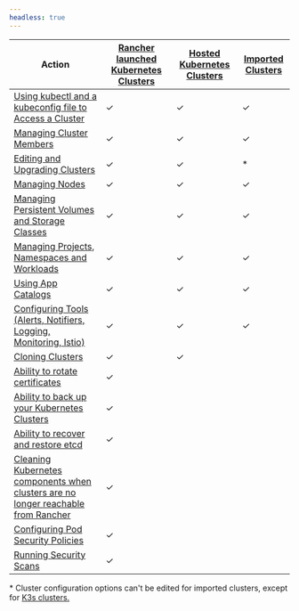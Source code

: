 ```yaml
---
headless: true
---
```

| Action | [Rancher launched Kubernetes Clusters]({{<baseurl>}}/rancher/v2.0-v2.4/en/cluster-provisioning/rke-clusters/) | [Hosted Kubernetes Clusters]({{<baseurl>}}/rancher/v2.0-v2.4/en/cluster-provisioning/hosted-kubernetes-clusters/) | [Imported Clusters]({{<baseurl>}}/rancher/v2.0-v2.4/en/cluster-provisioning/imported-clusters) |
| --- | --- | ---| ---|
| [Using kubectl and a kubeconfig file to Access a Cluster]({{<baseurl>}}/rancher/v2.0-v2.4/en/cluster-admin/cluster-access/kubectl/) | ✓ | ✓ | ✓ |
| [Managing Cluster Members]({{<baseurl>}}/rancher/v2.0-v2.4/en/cluster-admin/cluster-access/cluster-members/) | ✓ | ✓ | ✓ |
| [Editing and Upgrading Clusters]({{<baseurl>}}/rancher/v2.0-v2.4/en/cluster-admin/editing-clusters/) | ✓ | ✓ | * |
| [Managing Nodes]({{<baseurl>}}/rancher/v2.0-v2.4/en/cluster-admin/nodes) | ✓ | ✓ | ✓ |
| [Managing Persistent Volumes and Storage Classes]({{<baseurl>}}/rancher/v2.0-v2.4/en/cluster-admin/volumes-and-storage/) | ✓ | ✓ | ✓ |
| [Managing Projects, Namespaces and Workloads]({{<baseurl>}}/rancher/v2.0-v2.4/en/cluster-admin/projects-and-namespaces/) | ✓ | ✓ | ✓ |
| [Using App Catalogs]({{<baseurl>}}/rancher/v2.0-v2.4/en/catalog/) | ✓ | ✓ | ✓ |
| [Configuring Tools (Alerts, Notifiers, Logging, Monitoring, Istio)]({{<baseurl>}}/rancher/v2.0-v2.4/en/cluster-admin/tools/) | ✓ | ✓ | ✓ |
| [Cloning Clusters]({{<baseurl>}}/rancher/v2.0-v2.4/en/cluster-admin/cloning-clusters/)| ✓ | ✓ | |
| [Ability to rotate certificates]({{<baseurl>}}/rancher/v2.0-v2.4/en/cluster-admin/certificate-rotation/) | ✓ |  | |
| [Ability to back up your Kubernetes Clusters]({{<baseurl>}}/rancher/v2.0-v2.4/en/cluster-admin/backing-up-etcd/) | ✓ | | |
| [Ability to recover and restore etcd]({{<baseurl>}}/rancher/v2.0-v2.4/en/cluster-admin/restoring-etcd/) | ✓ | | |
| [Cleaning Kubernetes components when clusters are no longer reachable from Rancher]({{<baseurl>}}/rancher/v2.0-v2.4/en/cluster-admin/cleaning-cluster-nodes/) | ✓ | | |
| [Configuring Pod Security Policies]({{<baseurl>}}/rancher/v2.0-v2.4/en/cluster-admin/pod-security-policy/) | ✓ |  | |
| [Running Security Scans]({{<baseurl>}}/rancher/v2.0-v2.4/en/security/security-scan/) | ✓ |  | |

\* Cluster configuration options can't be edited for imported clusters, except for [K3s clusters.]({{<baseurl>}}/rancher/v2.0-v2.4/en/cluster-provisioning/imported-clusters/#additional-features-for-imported-k3s-clusters)
